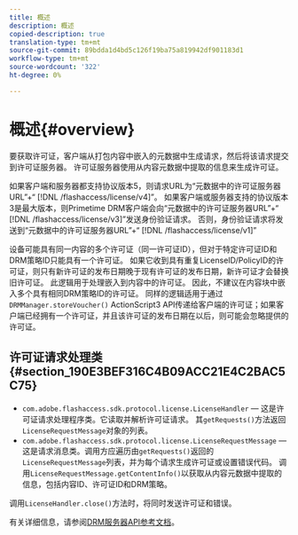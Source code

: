 ```yaml
---
title: 概述
description: 概述
copied-description: true
translation-type: tm+mt
source-git-commit: 89bdda1d4bd5c126f19ba75a819942df901183d1
workflow-type: tm+mt
source-wordcount: '322'
ht-degree: 0%

---
```



# 概述{#overview}

要获取许可证，客户端从打包内容中嵌入的元数据中生成请求，然后将该请求提交到许可证服务器。 许可证服务器使用从内容元数据中提取的信息来生成许可证。

如果客户端和服务器都支持协议版本5，则请求URL为“元数据中的许可证服务器URL”+“ [!DNL /flashaccess/license/v4]”。 如果客户端或服务器支持的协议版本3是最大版本，则Primetime DRM客户端会向“元数据中的许可证服务器URL”+“ [!DNL /flashaccess/license/v3]”发送身份验证请求。 否则，身份验证请求将发送到“元数据中的许可证服务器URL”+“ [!DNL /flashaccess/license/v1]”

设备可能具有同一内容的多个许可证（同一许可证ID），但对于特定许可证ID和DRM策略ID只能具有一个许可证。 如果它收到具有重复LicenseID/PolicyID的许可证，则只有新许可证的发布日期晚于现有许可证的发布日期，新许可证才会替换旧许可证。 此逻辑用于处理嵌入到内容中的许可证。 因此，不建议在内容块中嵌入多个具有相同DRM策略ID的许可证。 同样的逻辑适用于通过`DRMManager.storeVoucher()` ActionScript3 API传递给客户端的许可证；如果客户端已经拥有一个许可证，并且该许可证的发布日期在以后，则可能会忽略提供的许可证。

## 许可证请求处理类{#section_190E3BEF316C4B09ACC21E4C2BAC5C75}

* `com.adobe.flashaccess.sdk.protocol.license.LicenseHandler`  — 这是许可证请求处理程序类。它读取并解析许可证请求。 其`getRequests()`方法返回`LicenseRequestMessage`对象的列表。
* `com.adobe.flashaccess.sdk.protocol.license.LicenseRequestMessage`  — 这是请求消息类。调用方应遍历由`getRequests()`返回的`LicenseRequestMessage`列表，并为每个请求生成许可证或设置错误代码。 调用`LicenseRequestMessage.getContentInfo()`以获取从内容元数据中提取的信息，包括内容ID、许可证ID和DRM策略。

调用`LicenseHandler.close()`方法时，将同时发送许可证和错误。

有关详细信息，请参阅[DRM服务器API参考文档](https://help.adobe.com/en_US/primetime/api/drm-apis/server/javadocs-flashaccess-pro/overview-summary.html)。
